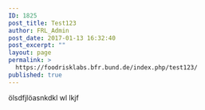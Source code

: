 ```yaml
---
ID: 1825
post_title: Test123
author: FRL_Admin
post_date: 2017-01-13 16:32:40
post_excerpt: ""
layout: page
permalink: >
  https://foodrisklabs.bfr.bund.de/index.php/test123/
published: true
---
```

ölsdfjlöasnkdkl wl lkjf